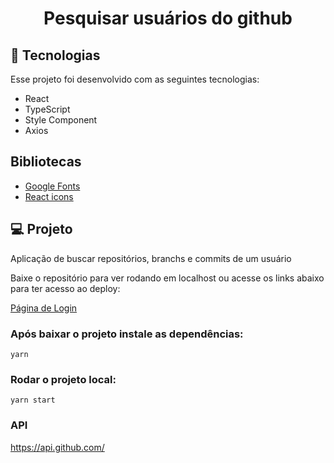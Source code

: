 <h1 align="center">Pesquisar usuários do github</h1>

## 🚀 Tecnologias

Esse projeto foi desenvolvido com as seguintes tecnologias:

- React
- TypeScript
- Style Component
- Axios

## Bibliotecas

- [Google Fonts](https://fonts.google.com/)
- [React icons](https://react-icons.github.io)

## 💻 Projeto

Aplicação de buscar repositórios, branchs e commits de um usuário

Baixe o repositório para ver rodando em localhost ou acesse os links abaixo para ter acesso ao deploy:
<br />

[Página de Login](https://app-search-github.vercel.app/)

### Após baixar o projeto instale as dependências:

`yarn`

### Rodar o projeto local:

`yarn start`

### API

https://api.github.com/
